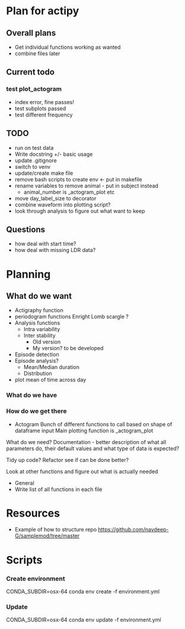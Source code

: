 # Plan for actipy

## Overall plans
- Get individual functions working as wanted
- combine files later 

## Current todo 

### test plot_actogram
- index error, fine passes!
- test subplots passed 
- test different frequency

## TODO
- run on test data 
- Write docstring +/- basic usage 
- update .gitignore 
- switch to venv 
- update/create make file 
- remove bash scripts to create env <- put in makefile
- rename variables to remove animal - put in subject instead 
    - animal_number is \_actogram_plot etc
- move day_label_size to decorator 
- combine waveform into plotting script?
- look through analysis to figure out what want to keep


## Questions
- how deal with start time? 
- how deal with missing LDR data? 

# Planning 
## What do we want 

- Actigraphy function
- periodogram functions
    Enright
    Lomb scargle
    ?
- Analysis functions
    - Intra variability
    - Inter stability
        - Old version
        - My version? to be developed 
- Episode detection
- Episode analysis?
    - Mean/Median duration
    - Distribution
- plot mean of time across day


### What do we have
 



### How do we get there

- Actogram
Bunch of different functions to call based on shape of dataframe input
Main plotting function is _actogram_plot

What do we need?
Documentation - better description of what all parameters do, their 
default values and what type of data is expected?

Tidy up code? Refactor see if can be done better?

Look at other functions and figure out what is actually needed


- General
- Write list of all functions in each file

# Resources 

- Example of how to structure repo 
https://github.com/navdeep-G/samplemod/tree/master 


# Scripts 
### Create environment
CONDA_SUBDIR=osx-64 conda env create -f environment.yml

### Update 
CONDA_SUBDIR=osx-64 conda env update -f environment.yml

